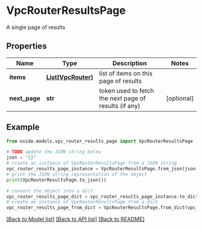 # VpcRouterResultsPage

A single page of results

## Properties

Name | Type | Description | Notes
------------ | ------------- | ------------- | -------------
**items** | [**List[VpcRouter]**](VpcRouter.md) | list of items on this page of results | 
**next_page** | **str** | token used to fetch the next page of results (if any) | [optional] 

## Example

```python
from oxide.models.vpc_router_results_page import VpcRouterResultsPage

# TODO update the JSON string below
json = "{}"
# create an instance of VpcRouterResultsPage from a JSON string
vpc_router_results_page_instance = VpcRouterResultsPage.from_json(json)
# print the JSON string representation of the object
print(VpcRouterResultsPage.to_json())

# convert the object into a dict
vpc_router_results_page_dict = vpc_router_results_page_instance.to_dict()
# create an instance of VpcRouterResultsPage from a dict
vpc_router_results_page_from_dict = VpcRouterResultsPage.from_dict(vpc_router_results_page_dict)
```
[[Back to Model list]](../README.md#documentation-for-models) [[Back to API list]](../README.md#documentation-for-api-endpoints) [[Back to README]](../README.md)


